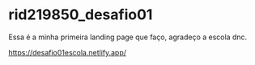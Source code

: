 # rid219850_desafio01
Essa é a minha primeira landing page que faço, agradeço a escola dnc.

https://desafio01escola.netlify.app/
